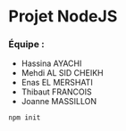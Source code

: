 # Projet NodeJS

### Équipe : 
- Hassina AYACHI
- Mehdi AL SID CHEIKH
- Enas EL MERSHATI
- Thibaut FRANCOIS
- Joanne MASSILLON


`` npm init ``
